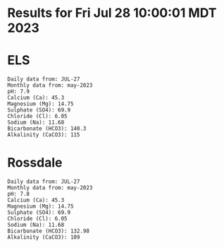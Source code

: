 # Results for Fri Jul 28 10:00:01 MDT 2023
# ELS
```
Daily data from: JUL-27
Monthly data from: may-2023
pH: 7.9
Calcium (Ca): 45.3
Magnesium (Mg): 14.75
Sulphate (SO4): 69.9
Chloride (Cl): 6.05
Sodium (Na): 11.68
Bicarbonate (HCO3): 140.3
Alkalinity (CaCO3): 115
```
# Rossdale
```
Daily data from: JUL-27
Monthly data from: may-2023
pH: 7.8
Calcium (Ca): 45.3
Magnesium (Mg): 14.75
Sulphate (SO4): 69.9
Chloride (Cl): 6.05
Sodium (Na): 11.68
Bicarbonate (HCO3): 132.98
Alkalinity (CaCO3): 109
```
